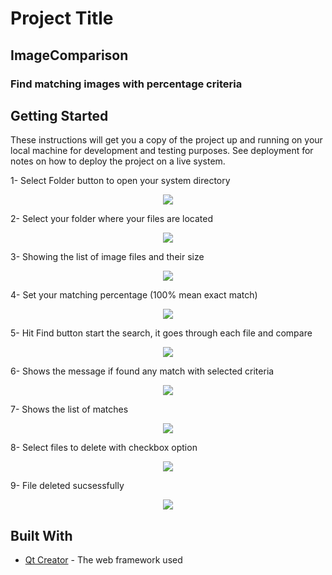 # Project Title
## ImageComparison

### Find matching images with percentage criteria

## Getting Started

These instructions will get you a copy of the project up and running on your local machine for development and testing purposes. See deployment for notes on how to deploy the project on a live system.

1- Select Folder button to open your system directory
<p align="center">
  <img src="https://user-images.githubusercontent.com/12136571/46526294-7e604000-c8ab-11e8-8aea-646f8e6d46e8.png">
</p>

2- Select your folder where your files are located
<p align="center">
  <img src="https://user-images.githubusercontent.com/12136571/46526304-83bd8a80-c8ab-11e8-961d-251ab26016ed.png">
</p>

<left>3- Showing the list of image files and their size</left>
<p align="center">
  <img src="https://user-images.githubusercontent.com/12136571/46526316-8b7d2f00-c8ab-11e8-9d87-3b421c40065a.png">
</p>

4- Set your matching percentage (100% mean exact match)
<p align="center">
  <img src="https://user-images.githubusercontent.com/12136571/46527703-93d76900-c8af-11e8-9af1-45513635865f.png">
</p>

5- Hit Find button start the search, it goes through each file and compare 

<p align="center">
  <img src="https://user-images.githubusercontent.com/12136571/46526364-a9e32a80-c8ab-11e8-9336-5c4191c296f6.png">
</p>



6- Shows the message if found any match with selected criteria

<p align="center">
  <img src="https://user-images.githubusercontent.com/12136571/46527841-e1ec6c80-c8af-11e8-93b3-5e08eb757971.png">
</p>
 

7- Shows the list of matches
<p align="center">
  <img src="https://user-images.githubusercontent.com/12136571/46528009-532c1f80-c8b0-11e8-9bcd-feb936836c4d.png">
</p>

8- Select files to delete with checkbox option
<p align="center">
  <img src="https://user-images.githubusercontent.com/12136571/46528055-71921b00-c8b0-11e8-9586-c8716cb94b70.png">
</p>

9- File deleted sucsessfully
<p align="center">
  <img src="https://user-images.githubusercontent.com/12136571/46528108-938b9d80-c8b0-11e8-9494-fdd1681a741b.png">
</p>

## Built With

* [Qt Creator](https://www.qt.io/download) - The web framework used
